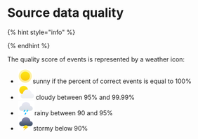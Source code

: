 # Source data quality

{% hint style="info" %}

{% endhint %}

The quality score of events is represented by a weather icon:&#x20;

* <img src="../../.gitbook/assets/image (17).png" alt="" data-size="line">sunny if the percent of correct events is equal to 100%
* <img src="../../.gitbook/assets/image (15) (2).png" alt="" data-size="line">cloudy between 95% and 99.99%
* <img src="../../.gitbook/assets/image (16).png" alt="" data-size="line">rainy between 90 and 95%
* <img src="../../.gitbook/assets/image (14).png" alt="" data-size="line">stormy below 90%
